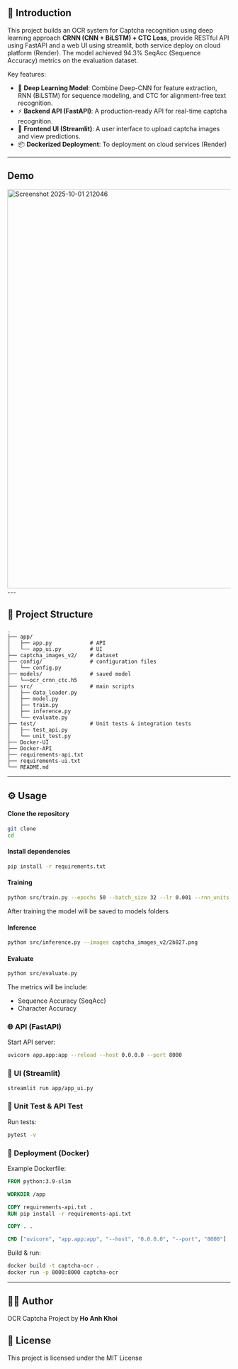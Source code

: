 ## 🚀 Introduction
This project builds an OCR system for Captcha recognition using deep learning approach **CRNN (CNN + BiLSTM) + CTC Loss**, provide RESTful API using FastAPI and a web UI using streamlit, both service deploy on cloud platform (Render). The model achieved 94.3% SeqAcc (Sequence Accuracy) metrics on the evaluation dataset.

Key features:
- 🧠 **Deep Learning Model**: Combine Deep-CNN for feature extraction, RNN (BiLSTM) for sequence modeling, and CTC for alignment-free text recognition.  
- ⚡ **Backend API (FastAPI)**: A production-ready API for real-time captcha recognition.  
- 🎨 **Frontend UI (Streamlit)**: A user interface to upload captcha images and view predictions.  
- 📦 **Dockerized Deployment**: To deployment on cloud services (Render)
  
---
## Demo
<img width="900" height="900" alt="Screenshot 2025-10-01 212046" src="https://github.com/user-attachments/assets/166d7bb8-435f-4019-8a14-42fd71a5248a" />
---

## 📂 Project Structure
```
.
├── app/                 
│   ├── app.py            # API
│   └── app_ui.py         # UI
├── captcha_images_v2/    # dataset
├── config/               # configuration files
│   └── config.py
├── models/               # saved model
│   └──ocr_crnn_ctc.h5    
├── src/                  # main scripts
│   ├── data_loader.py    
│   ├── model.py
│   ├── train.py
│   ├── inference.py
│   └── evaluate.py
├── test/                 # Unit tests & integration tests
│   ├── test_api.py
│   └── unit_test.py
├── Docker-UI 
├── Docker-API
├── requirements-api.txt
├── requirements-ui.txt
└── README.md
```

---

## ⚙️ Usage

#### Clone the repository

```bash
git clone 
cd 
```

#### Install dependencies
```bash
pip install -r requirements.txt
```

####  Training 
```bash
python src/train.py --epochs 50 --batch_size 32 --lr 0.001 --rnn_units 128
```
After training the model will be saved to models folders

#### Inference
```bash
python src/inference.py --images captcha_images_v2/2b827.png
```

#### Evaluate
```bash
python src/evaluate.py 
```
The metrics will be include:
- Sequence Accuracy (SeqAcc)
- Character Accuracy


### 🌐 API (FastAPI)
Start API server:
```bash
uvicorn app.app:app --reload --host 0.0.0.0 --port 8000
```

### 📌 UI (Streamlit)
```bash
streamlit run app/app_ui.py
```

### 🧪 Unit Test & API Test
Run tests:
```bash
pytest -v
```

### 🚀 Deployment (Docker)
Example Dockerfile:
```dockerfile
FROM python:3.9-slim

WORKDIR /app

COPY requirements-api.txt .
RUN pip install -r requirements-api.txt

COPY . .

CMD ["uvicorn", "app.app:app", "--host", "0.0.0.0", "--port", "8000"]
```

Build & run:
```bash
docker build -t captcha-ocr .
docker run -p 8000:8000 captcha-ocr
```

---


## 👨‍💻 Author
OCR Captcha Project by **Ho Anh Khoi**

## 📜 License 
This project is licensed under the MIT License
